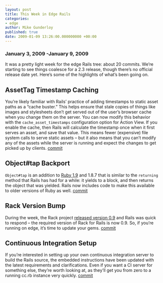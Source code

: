 ```yaml
---
layout: post
title: This Week in Edge Rails
categories:
- edge
author: Mike Gunderloy
published: true
date: 2009-01-09 13:26:00.000000000 +00:00
---
```

<h3>January 3, 2009 -January 9, 2009</h3>
<p>It was a pretty light week for the edge Rails tree: about 20 commits. We&#8217;re starting to see things coalesce for a 2.3 release, though there&#8217;s no official release date yet. Here&#8217;s some of the highlights of what&#8217;s been going on.</p>
<h2>AssetTag Timestamp Caching</h2>
<p>You&#8217;re likely familiar with Rails&#8217; practice of adding timestamps to static asset paths as a &#8220;cache buster.&#8221; This helps ensure that stale copies of things like images and stylesheets don&#8217;t get served out of the user&#8217;s browser cache when you change them on the server. You can now modify this behavior with the <code>cache_asset_timestamps</code> configuration option for Action View. If you enable the cache, then Rails will calculate the timestamp once when it first serves an asset, and save that value. This means fewer (expensive) file system calls to serve static assets &#8211; but it also means that you can&#8217;t modify any of the assets while the server is running and expect the changes to get picked up by clients. <a href="http://github.com/rails/rails/commit/ce706b4b9be03a3f2e7d11438e6550d64c5f4461">commit</a></p>
<h2>Object#tap Backport</h2>
<p><code>Object#tap</code> is an addition to <a href="http://www.ruby-doc.org/core-1.9/classes/Object.html#M000309">Ruby 1.9</a> and 1.8.7 that is similar to the <code>returning</code> method that Rails has had for a while: it yields to a block, and then returns the object that was yielded. Rails now includes code to make this available to older versions of Ruby as well. <a href="http://github.com/rails/rails/commit/0f9e65b71f9af30dac17689e81f4353e9fcac5b6">commit</a></p>
<h2>Rack Version Bump</h2>
<p>During the week, the Rack project <a href="http://blade.nagaokaut.ac.jp/cgi-bin/scat.rb/ruby/ruby-talk/324073">released version 0.9</a> and Rails was quick to respond &#8211; the required version of Rack for Rails is now 0.9. So, if you&#8217;re running on edge, it&#8217;s time to update your gems. <a href="http://github.com/rails/rails/commit/b7ea4add86231ef628d479516c8a09ca55e610bc">commit</a></p>
<h2>Continuous Integration Setup</h2>
<p>If you&#8217;re interested in setting up your own continuous integration server to build the Rails source, the embedded instructions have been updated with the latest requirements and clarifications. Even if you want a CI server for something else, they&#8217;re worth looking at, as they&#8217;ll get you from zero to a running cc.rb instance very quickly. <a href="http://github.com/rails/rails/commit/19818eb0ea72cb99e98bd097d03ac8a69f204b6a">commit</a></p>
